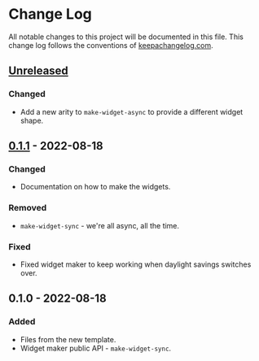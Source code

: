 # Change Log
All notable changes to this project will be documented in this file. This change log follows the conventions of [keepachangelog.com](http://keepachangelog.com/).

## [Unreleased]
### Changed
- Add a new arity to `make-widget-async` to provide a different widget shape.

## [0.1.1] - 2022-08-18
### Changed
- Documentation on how to make the widgets.

### Removed
- `make-widget-sync` - we're all async, all the time.

### Fixed
- Fixed widget maker to keep working when daylight savings switches over.

## 0.1.0 - 2022-08-18
### Added
- Files from the new template.
- Widget maker public API - `make-widget-sync`.

[Unreleased]: https://github.com/leedn/leedn/compare/0.1.1...HEAD
[0.1.1]: https://github.com/leedn/leedn/compare/0.1.0...0.1.1
